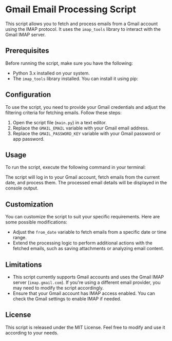 # Gmail Email Processing Script

This script allows you to fetch and process emails from a Gmail account using the IMAP protocol. It uses the `imap_tools` library to interact with the Gmail IMAP server.

## Prerequisites

Before running the script, make sure you have the following:

- Python 3.x installed on your system.
- The `imap_tools` library installed. You can install it using pip:


## Configuration

To use the script, you need to provide your Gmail credentials and adjust the filtering criteria for fetching emails. Follow these steps:

1. Open the script file (`main.py`) in a text editor.
2. Replace the `GMAIL_EMAIL` variable with your Gmail email address.
3. Replace the `GMAIL_PASSWORD_KEY` variable with your Gmail password or app password.

## Usage

To run the script, execute the following command in your terminal:

The script will log in to your Gmail account, fetch emails from the current date, and process them. The processed email details will be displayed in the console output.

## Customization

You can customize the script to suit your specific requirements. Here are some possible modifications:

- Adjust the `from_date` variable to fetch emails from a specific date or time range.
- Extend the processing logic to perform additional actions with the fetched emails, such as saving attachments or analyzing email content.

## Limitations

- This script currently supports Gmail accounts and uses the Gmail IMAP server (`imap.gmail.com`). If you're using a different email provider, you may need to modify the script accordingly.
- Ensure that your Gmail account has IMAP access enabled. You can check the Gmail settings to enable IMAP if needed.

## License

This script is released under the MIT License. Feel free to modify and use it according to your needs.

